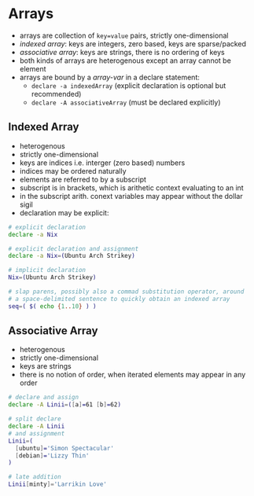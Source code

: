 # Arrays

- arrays are collection of `key=value` pairs, strictly one-dimensional
- *indexed array*: keys are integers, zero based, keys are sparse/packed
- *associative array*: keys are strings, there is no ordering of keys
- both kinds of arrays are heterogenous except an array cannot be element
- arrays are bound by a *array-var* in a declare statement:
  - `declare -a indexedArray` (explicit declaration is optional but recommended)
  - `declare -A associativeArray` (must be declared explicitly)


## Indexed Array
- heterogenous
- strictly one-dimensional
- keys are indices i.e. interger (zero based) numbers
- indices may be ordered naturally
- elements are referred to by a subscript
- subscript is in brackets, which is arithetic context evaluating to an int
- in the subscript arith. conext variables may appear without the dollar sigil
- declaration may be explicit:

```bash
# explicit declaration
declare -a Nix

# explicit declaration and assignment
declare -a Nix=(Ubuntu Arch Strikey)

# implicit declaration
Nix=(Ubuntu Arch Strikey)

# slap parens, possibly also a commad substitution operator, around
# a space-delimited sentence to quickly obtain an indexed array
seq=( $( echo {1..10} ) )
```

## Associative Array
- heterogenous
- strictly one-dimensional
- keys are strings
- there is no notion of order, when iterated elements may appear in any order


```bash
# declare and assign
declare -A Linii=([a]=61 [b]=62)

# split declare
declare -A Linii
# and assignment
Linii=(
  [ubuntu]='Simon Spectacular'
  [debian]='Lizzy Thin'
)

# late addition
Linii[minty]='Larrikin Love'
```
